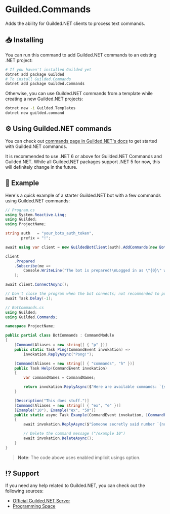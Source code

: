 # Guilded.Commands

Adds the ability for Guilded.NET clients to process text commands.


## 📥 Installing

You can run this command to add Guilded.NET commands to an existing .NET project:

```bash
# If you haven't installed Guilded yet
dotnet add package Guilded
# To install Guilded.Commands
dotnet add package Guilded.Commands
```

Otherwise, you can use Guilded.NET commands from a template while creating a new Guilded.NET projects:

```bash
dotnet new -i Guilded.Templates
dotnet new guilded.command
```

## ⚙️ Using Guilded.NET commands

You can check out [commands page in Guilded.NET's docs](https://guilded-net.github.io/docs/commands) to get started with Guilded.NET commands.

It is recommended to use .NET 6 or above for Guilded.NET Commands and Guilded.NET. While all Guilded.NET packages support .NET 5 for now, this will definitely change in the future.

## 📙 Example

Here's a quick example of a starter Guilded.NET bot with a few commands using Guilded.NET commands:

```cs
// Program.cs
using System.Reactive.Linq;
using Guilded;
using ProjectName;

string auth   = "your_bots_auth_token",
       prefix = "!";

await using var client = new GuildedBotClient(auth).AddCommands(new BotCommands(), prefix);

client
    .Prepared
    .Subscribe(me =>
        Console.WriteLine("The bot is prepared!\nLogged in as \"{0}\" with the ID \"{1}\"", me.Name, me.Id)
    );

await client.ConnectAsync();

// Don't close the program when the bot connects; not recommended to put code after this
await Task.Delay(-1);
```

```cs
// BotCommands.cs
using Guilded;
using Guilded.Commands;

namespace ProjectName;

public partial class BotCommands : CommandModule
{
    [Command(Aliases = new string[] { "p" })]
    public static Task Ping(CommandEvent invokation) =>
        invokation.ReplyAsync("Pong!");

    [Command(Aliases = new string[] { "commands", "h" })]
    public Task Help(CommandEvent invokation)
    {
        var commandNames = CommandNames;

        return invokation.ReplyAsync($"Here are available commands: `{string.Join("`, `", commandNames)}`");
    }

    [Description("This does stuff.")]
    [Command(Aliases = new string[] { "ex", "e" })]
    [Example("10"), Example("ex", "50")]
    public static async Task Example(CommandEvent invokation, [CommandParam("number to say")] int number)
    {
        await invokation.ReplyAsync($"Someone secretly said number `{number}`");

        // Delete the command message ("/example 10")
        await invokation.DeleteAsync();
    }
}
```

> **Note**: The code above uses enabled implicit usings option.

## ⁉️ Support

If you need any help related to Guilded.NET, you can check out the following sources:

- [Official Guilded.NET Server](https://guilded.gg/Guilded-NET)
- [Programming Space](https://guilded.gg/programming)